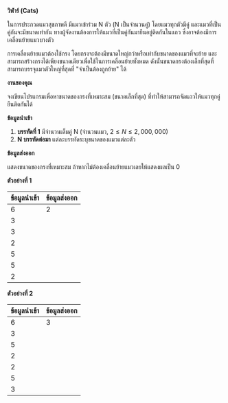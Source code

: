 **วิฬาร์ (Cats)**

ในการประกวดแมวสุขภาพดี มีแมวเข้าร่วม N ตัว (N เป็นจำนวนคู่) โดยแมวทุกตัวมีคู่ และแมวที่เป็นคู่กันจะมีขนาดเท่ากัน ทางผู้จัดงานต้องการให้แมวที่เป็นคู่กันมายืนอยู่ติดกันในแถว ซึ่งอาจต้องมีการเคลื่อนย้ายแมวบางตัว

การเคลื่อนย้ายแมวต้องใช้กรง โดยกรงจะต้องมีขนาดใหญ่กว่าหรือเท่ากับขนาดของแมวที่จะย้าย และสามารถสร้างกรงได้เพียงขนาดเดียวเพื่อใช้ในการเคลื่อนย้ายทั้งหมด ดังนั้นขนาดกรงต้องเล็กที่สุดที่สามารถบรรจุแมวตัวใหญ่ที่สุดที่ "จำเป็นต้องถูกย้าย" ได้

**งานของคุณ**

จงเขียนโปรแกรมเพื่อหาขนาดของกรงที่เหมาะสม (ขนาดเล็กที่สุด) ที่ทำให้สามารถจัดแถวให้แมวทุกคู่ยืนติดกันได้

**ข้อมูลนำเข้า**

1.  **บรรทัดที่ 1** มีจำนวนเต็มคู่ N (จำนวนแมว, $2 \le N \le 2,000,000$)
2.  **N บรรทัดต่อมา** แต่ละบรรทัดระบุขนาดของแมวแต่ละตัว

**ข้อมูลส่งออก**

แสดงขนาดของกรงที่เหมาะสม ถ้าหากไม่ต้องเคลื่อนย้ายแมวเลยให้แสดงผลเป็น 0

**ตัวอย่างที่ 1**

| ข้อมูลนำเข้า | ข้อมูลส่งออก |
| :--- | :--- |
| 6 | 2 |
| 3 | |
| 3 | |
| 2 | |
| 5 | |
| 5 | |
| 2 | |

**ตัวอย่างที่ 2**

| ข้อมูลนำเข้า | ข้อมูลส่งออก |
| :--- | :--- |
| 6 | 3 |
| 3 | |
| 5 | |
| 2 | |
| 2 | |
| 5 | |
| 3 | |